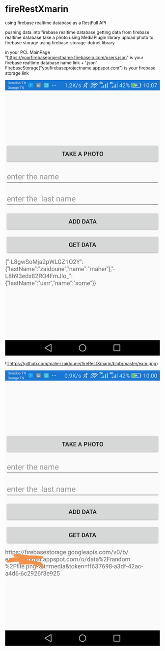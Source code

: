 # fireRestXmarin
using  firebase  realtime  database as a RestFull API  

pushing data into firebase realtime  database 
getting data from firebase realtime database
take a photo  using MediaPlugin library
upload  photo to firebase storage using firebase-storage-dotnet library

in your  PCL MainPage 
  "https://yourfirebaseprojectname.firebaseio.com/users.json"  is your  firebase realtime database name link + '.json'
   FirebaseStorage("youfirebaseprojectname.appspot.com") is your firebase storage link
   
![](https://github.com/maherzaidoune/fireRestXmarin/blob/master/exm1.png)

![]https://github.com/maherzaidoune/fireRestXmarin/blob/master/exm.png)

![](https://github.com/maherzaidoune/fireRestXmarin/blob/master/exmpl.png)
